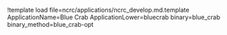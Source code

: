 !template load file=ncrc/applications/ncrc_develop.md.template ApplicationName=Blue Crab ApplicationLower=bluecrab binary=blue_crab binary_method=blue_crab-opt
